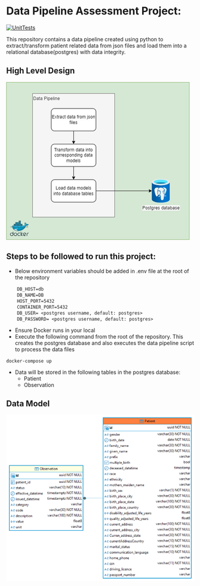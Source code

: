 # Data Pipeline Assessment Project:

[![UnitTests](https://github.com/JosephinJenifer12/emis-data-eng-assessment/actions/workflows/run-tests.yml/badge.svg?branch=master)](https://github.com/JosephinJenifer12/emis-data-eng-assessment/actions/workflows/run-tests.yml)

This repository contains a data pipeline created using python to extract/transform patient related data from json files and load them into a relational database(postgres) with data integrity.

## High Level Design

![HLD](docs/images/HLD.jpg)

## Steps to be followed to run this project:
- Below environment variables should be added in .env file at the root of the repository
```
    DB_HOST=db
    DB_NAME=DB
    HOST_PORT=5432
    CONTAINER_PORT=5432
    DB_USER= <postgres username, default: postgres>
    DB_PASSWORD= <postgres username, default: postgres>
```
- Ensure Docker runs in your local
- Execute the following command from the root of the repository. This creates the postgres database and also executes the data pipeline script to process the data files
```
docker-compose up
```
- Data will be stored in the following tables in the postgres database:
    - Patient
    - Observation

## Data Model

![dataModel](docs/images/dataModel.png)
